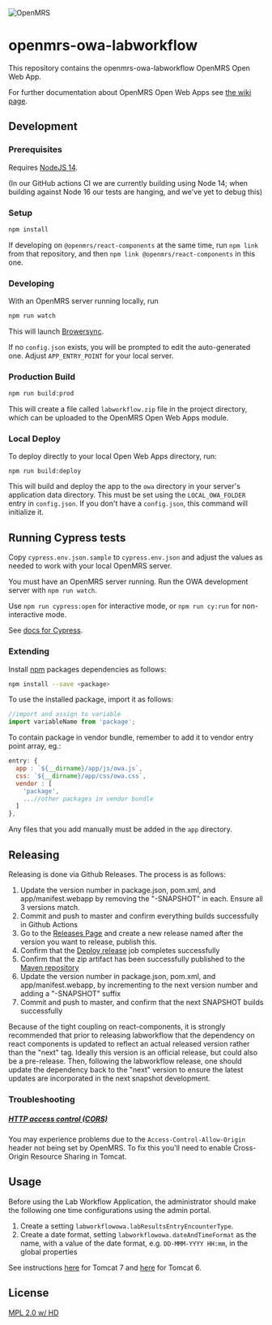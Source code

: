 <img src="https://cloud.githubusercontent.com/assets/668093/12567089/0ac42774-c372-11e5-97eb-00baf0fccc37.jpg" alt="OpenMRS"/>

# openmrs-owa-labworkflow

This repository contains the openmrs-owa-labworkflow OpenMRS Open Web App.

For further documentation about OpenMRS Open Web Apps see
[the wiki page](https://wiki.openmrs.org/display/docs/Open+Web+Apps+Module).

## Development

### Prerequisites

Requires [NodeJS 14](https://nodejs.org/en/download/package-manager/).

(In our GitHub actions CI we are currently building using Node 14; when building against Node 16 our tests are hanging, and we've yet to debug this)

### Setup

```sh
npm install
```

If developing on `@openmrs/react-components` at the same time, run `npm link` from
that repository, and then `npm link @openmrs/react-components` in this one.

### Developing

With an OpenMRS server running locally, run

```sh
npm run watch
```

This will launch [Browersync](https://www.browsersync.io/).

If no `config.json` exists, you will be prompted to edit the auto-generated one.
Adjust `APP_ENTRY_POINT` for your local server.

### Production Build

````sh
npm run build:prod
````

This will create a file called `labworkflow.zip` file in the project directory,
which can be uploaded to the OpenMRS Open Web Apps module.

### Local Deploy

To deploy directly to your local Open Web Apps directory, run:

````
npm run build:deploy
````

This will build and deploy the app to the `owa` directory in your server's
application data directory. This must be set using the
`LOCAL_OWA_FOLDER` entry in `config.json`. If you don't have a `config.json`,
this command will initialize it.

## Running Cypress tests

Copy `cypress.env.json.sample` to `cypress.env.json` and adjust the values as
needed to work with your local OpenMRS server.

You must have an OpenMRS server running. Run the OWA development server with `npm run watch`.

Use `npm run cypress:open` for interactive mode, or `npm run cy:run` for non-interactive mode.

See [docs for Cypress](https://www.cypress.io/).

### Extending

Install [npm](http://npmjs.com/) packages dependencies as follows:

````sh
npm install --save <package>
````

To use the installed package, import it as follows:

````js
//import and assign to variable
import variableName from 'package';
````

To contain package in vendor bundle, remember to add it to vendor entry point array, eg.:

````js
entry: {
  app : `${__dirname}/app/js/owa.js`,
  css: `${__dirname}/app/css/owa.css`,
  vendor : [
    'package',
    ...//other packages in vendor bundle
  ]
},
````

Any files that you add manually must be added in the `app` directory.

## Releasing

Releasing is done via Github Releases.  The process is as follows:

1. Update the version number in package.json, pom.xml, and app/manifest.webapp by removing the "-SNAPSHOT" in each.  Ensure all 3 versions match.
2. Commit and push to master and confirm everything builds successfully in Github Actions
3. Go to the [Releases Page](https://github.com/openmrs/openmrs-owa-labworkflow/releases) and create a new release named after the version you want to release, publish this.
4. Confirm that the [Deploy release](https://github.com/openmrs/openmrs-owa-labworkflow/actions/workflows/release.yml) job completes successfully
5. Confirm that the zip artifact has been successfully published to the [Maven repository](https://openmrs.jfrog.io/ui/repos/tree/General/owa%2Forg%2Fopenmrs%2Fowa%2Flabworkflow)
6. Update the version number in package.json, pom.xml, and app/manifest.webapp, by incrementing to the next version number and adding a "-SNAPSHOT" suffix
7. Commit and push to master, and confirm that the next SNAPSHOT builds successfully

Because of the tight coupling on react-components, it is strongly recommended that prior to releasing labworkflow that
the dependency on react components is updated to reflect an actual released version rather than the "next" tag.  Ideally
this version is an official release, but could also be a pre-release.  Then, following the labworkflow release, one should update
 the dependency back to the "next" version to ensure the latest updates are incorporated in the next snapshot development.

### Troubleshooting

##### [HTTP access control (CORS)](https://developer.mozilla.org/en-US/docs/Web/HTTP/Access_control_CORS)

You may experience problems due to the `Access-Control-Allow-Origin` header not
being set by OpenMRS. To fix this you'll need to enable Cross-Origin Resource
Sharing in Tomcat.

## Usage
Before using the Lab Workflow Application, the administrator should make the following one time configurations using the admin portal.

1. Create a setting `labworkflowowa.labResultsEntryEncounterType`.
2. Create a date format, setting `labworkflowowa.dateAndTimeFormat` as the name, with a value of the date format, e.g. `DD-MMM-YYYY HH:mm`, in the global properties

See instructions [here](http://enable-cors.org/server_tomcat.html) for Tomcat 7 and [here](https://www.dforge.net/2013/09/16/enabling-cors-on-apache-tomcat-6/) for Tomcat 6.

## License

[MPL 2.0 w/ HD](http://openmrs.org/license/)
